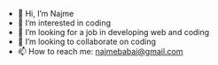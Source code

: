 - 👋 Hi, I’m Najme
- 👀 I’m interested in coding
- 🌱 I’m looking for a job in developing web and coding
- 💞️ I’m looking to collaborate on coding
- 📫 How to reach me: najmebabai@gmail.com

<!---
njm-5558/njm-5558 is a ✨ special ✨ repository because its `README.md` (this file) appears on your GitHub profile.
You can click the Preview link to take a look at your changes.
--->
